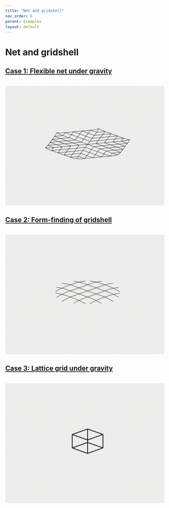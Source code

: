 ```yaml
---
title: "Net and gridshell"
nav_order: 6
parent: Examples
layout: default
---
```


# Net and gridshell

## [Case 1: Flexible net under gravity](rod_network_case_1.html)
<br/><img src='../assets/videos/net_1.gif' width="600">

## [Case 2: Form-finding of gridshell](rod_network_case_2.html)
<br/><img src='../assets/videos/net_2.gif' width="600">

## [Case 3: Lattice grid under gravity](rod_network_case_3.html)
<br/><img src='../assets/videos/net_3.gif' width="600">

